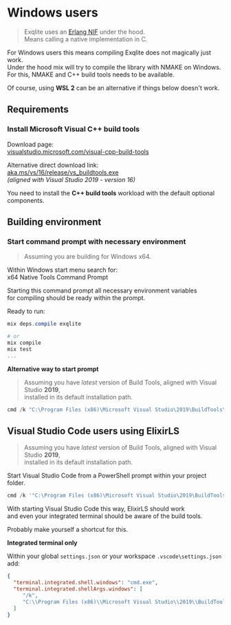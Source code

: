 # Windows users

> Exqlite uses an [Erlang NIF](https://erlang.org/doc/tutorial/nif.html) under the hood.  
> Means calling a native implementation in C.

For Windows users this means compiling Exqlite does not magically just work.  
Under the hood mix will try to compile the library with NMAKE on Windows.  
For this, NMAKE and C++ build tools needs to be available.

Of course, using **WSL 2** can be an alternative if things below doesn't work.

## Requirements

### Install Microsoft Visual C++ build tools

Download page:  
[visualstudio.microsoft.com/visual-cpp-build-tools](https://visualstudio.microsoft.com/visual-cpp-build-tools/)

Alternative direct download link:  
[aka.ms/vs/16/release/vs_buildtools.exe](https://aka.ms/vs/16/release/vs_buildtools.exe)  
_(aligned with Visual Studio 2019 - version 16)_

You need to install the **C++ build tools** workload with the default optional components.

## Building environment

### Start command prompt with necessary environment

> Assuming you are building for Windows x64.

Within Windows start menu search for:  
x64 Native Tools Command Prompt

Starting this command prompt all necessary environment variables  
for compiling should be ready within the prompt.

Ready to run:
```powershell
mix deps.compile exqlite

# or
mix compile
mix test
...
```

**Alternative way to start prompt**

> Assuming you have _latest_ version of Build Tools, aligned with Visual Studio **2019**,  
installed in its default installation path.

```powershell
cmd /k "C:\Program Files (x86)\Microsoft Visual Studio\2019\BuildTools\VC\Auxiliary\Build\vcvars64.bat"
```

## Visual Studio Code users using ElixirLS

> Assuming you have _latest_ version of Build Tools, aligned with Visual Studio **2019**,  
installed in its default installation path.

Start Visual Studio Code from a PowerShell prompt within your project folder.

```powershell
cmd /k '"C:\Program Files (x86)\Microsoft Visual Studio\2019\BuildTools\VC\Auxiliary\Build\vcvars64.bat" && code .'
```

With starting Visual Studio Code this way, ElixirLS should work  
and even your integrated terminal should be aware of the build tools.

Probably make yourself a shortcut for this.

**Integrated terminal only**

Within your global `settings.json` or your workspace `.vscode\settings.json` add:

```json
{
  "terminal.integrated.shell.windows": "cmd.exe",
  "terminal.integrated.shellArgs.windows": [
     "/k",
     "C:\\Program Files (x86)\\Microsoft Visual Studio\\2019\\BuildTools\\VC\\Auxiliary\\Build\\vcvars64.bat"
  ]
}
```
